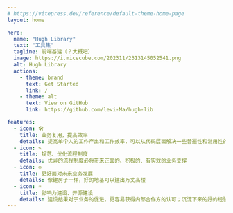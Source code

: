 ```yaml
---
# https://vitepress.dev/reference/default-theme-home-page
layout: home

hero:
  name: "Hugh Library"
  text: "工具集"
  tagline: 前端基建（？大概吧）
  image: https://i.micecube.com/202311/2313145052541.png
  alt: Hugh Library
  actions:
    - theme: brand
      text: Get Started
      link: /
    - theme: alt
      text: View on GitHub
      link: https://github.com/levi-Ma/hugh-lib

features:
  - icon: 🛠️
    title: 业务复用，提高效率
    details: 提高单个人的工作产出和工作效率，可以从代码层面解决一些普遍性和常用性的业务问题
  - icon: ✎
    title: 规范、优化流程制度
    details: 优异的流程制度必将带来正面的、积极的、有实效的业务支撑
  - icon: ∞
    title: 更好面对未来业务发展
    details: 像建房子一样，好的地基可以建出万丈高楼
  - icon: ☀
    title: 影响力建设、开源建设
    details: 建设结果对于业务的促进，更容易获得内部合作方的认可；沉淀下来的好的经验，可以对外输出分享，也是对影响力的有力帮助
---
```


